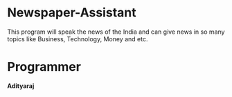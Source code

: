 # Newspaper-Assistant
This program will speak the news of the India and can give news in so many topics like  Business, Technology, Money and etc.

# Programmer
**Adityaraj**

